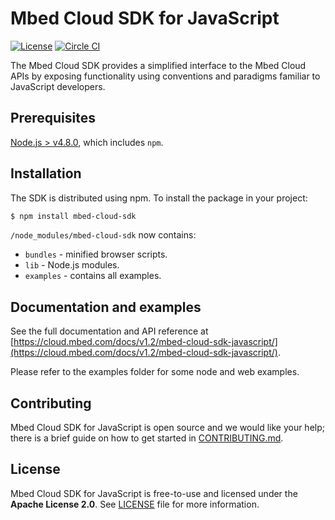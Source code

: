# Mbed Cloud SDK for JavaScript

[![License](https://img.shields.io/badge/License-Apache%202.0-blue.svg)](https://spdx.org/licenses/Apache-2.0.html)
[![Circle CI](https://circleci.com/gh/ARMmbed/mbed-cloud-sdk-javascript-private.svg?style=shield&circle-token=9eb108b4971ce5cfca13e228eed6c2264396baae)](https://circleci.com/gh/ARMmbed/mbed-cloud-sdk-javascript-private/)

The Mbed Cloud SDK provides a simplified interface to the Mbed Cloud APIs by exposing functionality using conventions and paradigms familiar to JavaScript developers.

## Prerequisites

[Node.js > v4.8.0](https://nodejs.org), which includes `npm`.

## Installation

The SDK is distributed using npm. To install the package in your project:

```bash
$ npm install mbed-cloud-sdk
```

`/node_modules/mbed-cloud-sdk` now contains:

* `bundles` - minified browser scripts.
* `lib` - Node.js modules.
* `examples` - contains all examples.

## Documentation and examples

See the full documentation and API reference at [https://cloud.mbed.com/docs/v1.2/mbed-cloud-sdk-javascript/](https://cloud.mbed.com/docs/v1.2/mbed-cloud-sdk-javascript/).

Please refer to the examples folder for some node and web examples.

## Contributing

Mbed Cloud SDK for JavaScript is open source and we would like your help; there is a
brief guide on how to get started in [CONTRIBUTING.md](CONTRIBUTING.md).

## License

Mbed Cloud SDK for JavaScript is free-to-use and licensed under the **Apache License
2.0**. See [LICENSE](LICENSE) file for more information.
